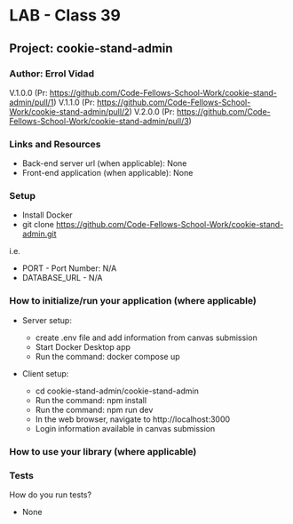 # LAB - Class 39

## Project: cookie-stand-admin

### Author: Errol Vidad
V.1.0.0 (Pr: https://github.com/Code-Fellows-School-Work/cookie-stand-admin/pull/1)
V.1.1.0 (Pr: https://github.com/Code-Fellows-School-Work/cookie-stand-admin/pull/2)
V.2.0.0 (Pr: https://github.com/Code-Fellows-School-Work/cookie-stand-admin/pull/3)

### Links and Resources
- Back-end server url (when applicable): None
- Front-end application (when applicable): None

### Setup
- Install Docker
- git clone https://github.com/Code-Fellows-School-Work/cookie-stand-admin.git

i.e.

- PORT - Port Number: N/A
- DATABASE_URL - N/A

### How to initialize/run your application (where applicable)

- Server setup:
    - create .env file and add information from canvas submission
    - Start Docker Desktop app
    - Run the command: docker compose up

- Client setup:
    - cd cookie-stand-admin/cookie-stand-admin
    - Run the command: npm install
    - Run the command: npm run dev
    - In the web browser, navigate to http://localhost:3000
    - Login information available in canvas submission

### How to use your library (where applicable)
### Tests
How do you run tests?

- None
